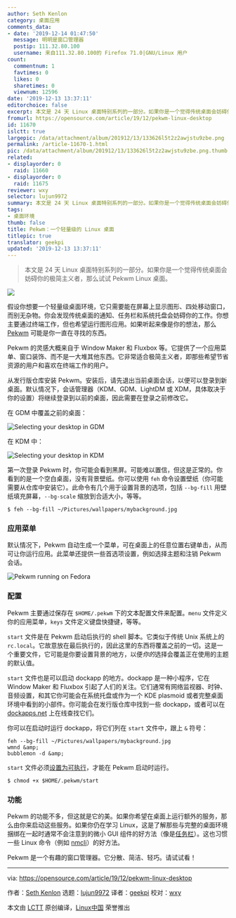 ```yaml
---
author: Seth Kenlon
category: 桌面应用
comments_data:
- date: '2019-12-14 01:47:50'
  message: 明明是窗口管理器
  postip: 111.32.80.100
  username: 来自111.32.80.100的 Firefox 71.0|GNU/Linux 用户
count:
  commentnum: 1
  favtimes: 0
  likes: 0
  sharetimes: 0
  viewnum: 12596
date: '2019-12-13 13:37:11'
editorchoice: false
excerpt: 本文是 24 天 Linux 桌面特别系列的一部分。如果你是一个觉得传统桌面会妨碍你的极简主义者，那么试试 Pekwm Linux 桌面。
fromurl: https://opensource.com/article/19/12/pekwm-linux-desktop
id: 11670
islctt: true
largepic: /data/attachment/album/201912/13/133626l5t2z2awjstu9zbe.png
permalink: /article-11670-1.html
pic: /data/attachment/album/201912/13/133626l5t2z2awjstu9zbe.png.thumb.jpg
related:
- displayorder: 0
  raid: 11660
- displayorder: 0
  raid: 11675
reviewer: wxy
selector: lujun9972
summary: 本文是 24 天 Linux 桌面特别系列的一部分。如果你是一个觉得传统桌面会妨碍你的极简主义者，那么试试 Pekwm Linux 桌面。
tags:
- 桌面环境
thumb: false
title: Pekwm：一个轻量级的 Linux 桌面
titlepic: true
translator: geekpi
updated: '2019-12-13 13:37:11'
---
```



> 
> 本文是 24 天 Linux 桌面特别系列的一部分。如果你是一个觉得传统桌面会妨碍你的极简主义者，那么试试 Pekwm Linux 桌面。
> 
> 
> 


![](/data/attachment/album/201912/13/133626l5t2z2awjstu9zbe.png)


假设你想要一个轻量级桌面环境，它只需要能在屏幕上显示图形、四处移动窗口，而别无杂物。你会发现传统桌面的通知、任务栏和系统托盘会妨碍你的工作。你想主要通过终端工作，但也希望运行图形应用。如果听起来像是你的想法，那么 [Pekwm](http://www.pekwm.org/) 可能是你一直在寻找的东西。


Pekwm 的灵感大概来自于 Window Maker 和 Fluxbox 等。它提供了一个应用菜单、窗口装饰、而不是一大堆其他东西。它非常适合极简主义者，即那些希望节省资源的用户和喜欢在终端工作的用户。


从发行版仓库安装 Pekwm。安装后，请先退出当前桌面会话，以便可以登录到新桌面。默认情况下，会话管理器（KDM、GDM、LightDM 或 XDM，具体取决于你的设置）将继续登录到以前的桌面，因此需要在登录之前修改它。


在 GDM 中覆盖之前的桌面：


![Selecting your desktop in GDM](/data/attachment/album/201912/13/133713utjff3rff2kmqvqq.jpg "Selecting your desktop in GDM")


在 KDM 中：


![Selecting your desktop in KDM](/data/attachment/album/201912/13/133714v5jj8omzrzhqhmkj.jpg "Selecting your desktop in KDM")


第一次登录 Pekwm 时，你可能会看到黑屏。可能难以置信，但这是正常的。你看到的是一个空白桌面，没有背景壁纸。你可以使用 `feh` 命令设置壁纸（你可能需要从仓库中安装它）。此命令有几个用于设置背景的选项，包括 `--bg-fill` 用壁纸填充屏幕，`--bg-scale` 缩放到合适大小，等等。



```
$ feh --bg-fill ~/Pictures/wallpapers/mybackground.jpg
```

### 应用菜单


默认情况下，Pekwm 自动生成一个菜单，可在桌面上的任意位置右键单击，从而可让你运行应用。此菜单还提供一些首选项设置，例如选择主题和注销 Pekwm 会话。


![Pekwm running on Fedora](/data/attachment/album/201912/13/133721tdbjjj2bjlylbgv2.jpg "Pekwm running on Fedora")


### 配置


Pekwm 主要通过保存在 `$HOME/.pekwm` 下的文本配置文件来配置。`menu` 文件定义你的应用菜单，`keys` 文件定义键盘快捷键，等等。


`start` 文件是在 Pekwm 启动后执行的 shell 脚本。它类似于传统 Unix 系统上的 `rc.local`。它故意放在最后执行的，因此这里的东西将覆盖之前的一切。这是一个重要文件，它可能是你要设置背景的地方，以便*你的*选择会覆盖正在使用的主题的默认值。


`start` 文件也是可以启动 dockapp 的地方。dockapp 是一种小程序，它在 Window Maker 和 Fluxbox 引起了人们的关注。它们通常有网络监视器、时钟、音频设置，和其它你可能会在系统托盘或作为一个 KDE plasmoid 或者完整桌面环境中看到的小部件。你可能会在发行版仓库中找到一些 dockapp，或者可以在 [dockapps.net](http://dockapps.net) 上在线查找它们。


你可以在启动时运行 dockapp，将它们列在 `start` 文件中，跟上 `&` 符号：



```
feh --bg-fill ~/Pictures/wallpapers/mybackground.jpg
wmnd &amp;
bubblemon -d &amp;
```

`start` 文件必须[设置为可执行](https://opensource.com/article/19/6/understanding-linux-permissions)，才能在 Pekwm 启动时运行。



```
$ chmod +x $HOME/.pekwm/start
```

### 功能


Pekwm 的功能不多，但这就是它的美。如果你希望在桌面上运行额外的服务，那么由你来启动这些服务。如果你仍在学习 Linux，这是了解那些与完整的桌面环境捆绑在一起时通常不会注意到的微小 GUI 组件的好方法（像是[任务栏](https://opensource.com/article/19/1/productivity-tool-tint2)）。这也习惯一些 Linux 命令（例如 [nmcli](https://opensource.com/article/19/5/set-static-network-connection-linux)）的好方法。


Pekwm 是一个有趣的窗口管理器。它分散、简洁、轻巧。请试试看！




---


via: <https://opensource.com/article/19/12/pekwm-linux-desktop>


作者：[Seth Kenlon](https://opensource.com/users/seth) 选题：[lujun9972](https://github.com/lujun9972) 译者：[geekpi](https://github.com/geekpi) 校对：[wxy](https://github.com/wxy)


本文由 [LCTT](https://github.com/LCTT/TranslateProject) 原创编译，[Linux中国](https://linux.cn/) 荣誉推出